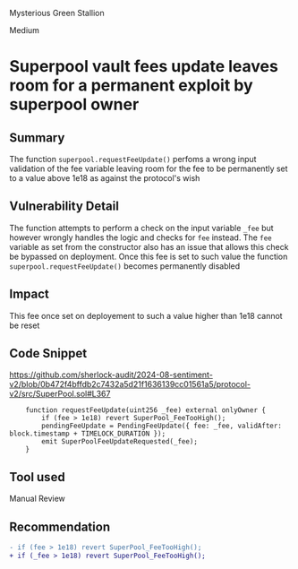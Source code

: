 Mysterious Green Stallion

Medium

# Superpool vault fees update leaves room for a permanent exploit by superpool owner

## Summary
The function `superpool.requestFeeUpdate()` perfoms a wrong input validation of the fee variable leaving room for the fee to be permanently set to a value above 1e18 as against the protocol's wish
## Vulnerability Detail
The function attempts to perform a check on the input variable `_fee`  but however wrongly handles the logic and checks for `fee` instead. The `fee` variable as set from the constructor also has an issue that allows this check be bypassed on deployment. Once this fee is set to such value the function `superpool.requestFeeUpdate()` becomes permanently disabled   
## Impact
This fee once set on deployement to such a value higher than 1e18 cannot be reset 
## Code Snippet
https://github.com/sherlock-audit/2024-08-sentiment-v2/blob/0b472f4bffdb2c7432a5d21f1636139cc01561a5/protocol-v2/src/SuperPool.sol#L367
```solidity
    function requestFeeUpdate(uint256 _fee) external onlyOwner {
        if (fee > 1e18) revert SuperPool_FeeTooHigh();
        pendingFeeUpdate = PendingFeeUpdate({ fee: _fee, validAfter: block.timestamp + TIMELOCK_DURATION });
        emit SuperPoolFeeUpdateRequested(_fee);
    }
```
## Tool used

Manual Review

## Recommendation
```diff
- if (fee > 1e18) revert SuperPool_FeeTooHigh();
+ if (_fee > 1e18) revert SuperPool_FeeTooHigh();
```